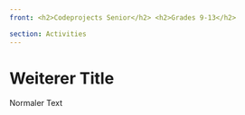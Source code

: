 ```yaml
---
front: <h2>Codeprojects Senior</h2> <h2>Grades 9-13</h2>

section: Activities
---
```


# Weiterer Title

Normaler Text
